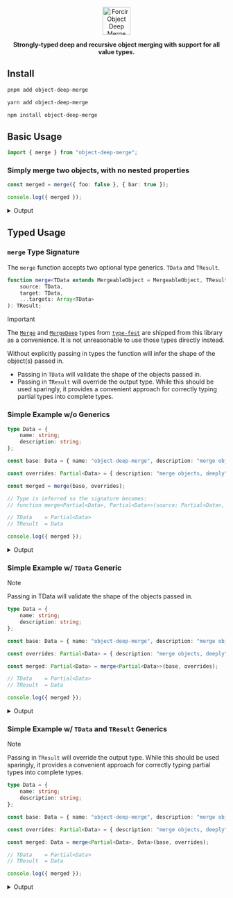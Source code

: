 <p align="center"></p>
<div align="center">
    <picture>
        <source media="(prefers-color-scheme: dark)" srcset="https://cdn.forcir.com/oss/forcir-object-deep-merge/assets/images/logos/dark.png" height="64">
        <source media="(prefers-color-scheme: light)" srcset="https://cdn.forcir.com/oss/forcir-object-deep-merge/assets/images/logos/light.png" height="64">
        <img alt="Forcir Object Deep Merge Logo" src="https://cdn.forcir.com/oss/forcir-object-deep-merge/assets/images/logos/light.png" height="64">
    </picture>
</div>
<p align="center"><strong>Strongly-typed deep and recursive object merging with support for all value types.</strong></p>
<p align="center"></p>

## Install

```bash
pnpm add object-deep-merge
```

```bash
yarn add object-deep-merge
```

```bash
npm install object-deep-merge
```

## Basic Usage

```ts
import { merge } from "object-deep-merge";
```

### Simply merge two objects, with no nested properties

```ts
const merged = merge({ foo: false }, { bar: true });

console.log({ merged });
```

<details><summary>Output</summary>

```json
{
    "merged": {
        "foo": false,
        "bar": true
    }
}
```

</details>

## Typed Usage

### `merge` Type Signature

The `merge` function accepts two optional type generics. `TData` and `TResult`.

```ts
function merge<TData extends MergeableObject = MergeableObject, TResult extends MergeableObject = TData>(
    source: TData,
    target: TData,
    ...targets: Array<TData>
): TResult;
```

> [!IMPORTANT]  
> The [`Merge`](https://github.com/sindresorhus/type-fest/blob/main/source/merge.d.ts) and [`MergeDeep`](https://github.com/sindresorhus/type-fest/blob/main/source/merge-deep.d.ts) types from [`type-fest`](https://github.com/sindresorhus/type-fest) are shipped from this library as a convenience. It is not unreasonable to use those types directly instead.

Without explicitly passing in types the function will infer the shape of the object(s) passed in.

-   Passing in `TData` will validate the shape of the objects passed in.
-   Passing in `TResult` will override the output type. While this should be used sparingly, it provides a convenient approach for correctly typing partial types into complete types.

### Simple Example w/o Generics

```ts
type Data = {
    name: string;
    description: string;
};

const base: Data = { name: "object-deep-merge", description: "merge objects" };

const overrides: Partial<Data> = { description: "merge objects, deeply" };

const merged = merge(base, overrides);

// Type is inferred so the signature becomes:
// function merge<Partial<Data>, Partial<Data>>(source: Partial<Data>, target: Partial<Data>, ...targets: Partial<Data>[]): Partial<Data>

// TData    = Partial<Data>
// TResult  = Data

console.log({ merged });
```

<details><summary>Output</summary>

```json
{
    "merged": {
        "name": "object-deep-merge",
        "description": "merge objects, deeply"
    }
}
```

</details>

### Simple Example w/ `TData` Generic

> [!NOTE]
> Passing in TData will validate the shape of the objects passed in.

```ts
type Data = {
    name: string;
    description: string;
};

const base: Data = { name: "object-deep-merge", description: "merge objects" };

const overrides: Partial<Data> = { description: "merge objects, deeply" };

const merged: Partial<Data> = merge<Partial<Data>>(base, overrides);

// TData    = Partial<Data>
// TResult  = Data

console.log({ merged });
```

<details><summary>Output</summary>

```json
{
    "merged": {
        "name": "object-deep-merge",
        "description": "merge objects, deeply"
    }
}
```

</details>

### Simple Example w/ `TData` and `TResult` Generics

> [!NOTE]
> Passing in `TResult` will override the output type. While this should be used sparingly, it provides a convenient approach for correctly typing partial types into complete types.

```ts
type Data = {
    name: string;
    description: string;
};

const base: Data = { name: "object-deep-merge", description: "merge objects" };

const overrides: Partial<Data> = { description: "merge objects, deeply" };

const merged: Data = merge<Partial<Data>, Data>(base, overrides);

// TData    = Partial<Data>
// TResult  = Data

console.log({ merged });
```

<details><summary>Output</summary>

```json
{
    "merged": {
        "name": "object-deep-merge",
        "description": "merge objects, deeply"
    }
}
```

</details>
